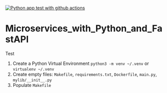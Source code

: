 [![Python app test with github actions](https://github.com/gokhaneraslan/AWS_Microservices_with_Python_and_FastAPI/actions/workflows/devops.yml/badge.svg)](https://github.com/gokhaneraslan/AWS_Microservices_with_Python_and_FastAPI/actions/workflows/devops.yml)


# Microservices_with_Python_and_FastAPI
Test

1. Create a Python Virtual Environment `python3 -m venv ~/.venv` or `virtualenv ~/.venv`
2. Create empty files: `Makefile`, `requirements.txt`, `Dockerfile`, `main.py`, `mylib/__init__.py`
3. Populate `Makefile`
